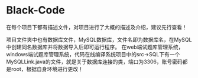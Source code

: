 # Black-Code
在每个项目下都有描述文件，对项目进行了大概的描述及介绍，建议先行查看！

项目文件夹中也有数据库文件，MySQL数据库，文件名即为数据库名，在MySQL中创建同名数据库并将数据导入后即可运行程序。
在web端试题库管理系统，windows端试题库管理系统，代码在线编译系统项目中的src->SQL下有一个MySQLLink.java的文件，就是关于数据库连接的类，端口为3306，账号密码都是root，根据自身环境进行更改！
